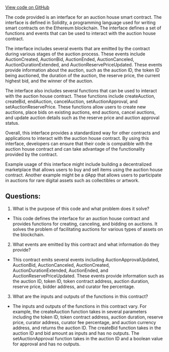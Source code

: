 [View code on GitHub](zoo-labs/zoo/blob/master/contracts/artifacts/src/interfaces/IAuctionHouse.sol/IAuctionHouse.json)

The code provided is an interface for an auction house smart contract. The interface is defined in Solidity, a programming language used for writing smart contracts on the Ethereum blockchain. The interface defines a set of functions and events that can be used to interact with the auction house contract.

The interface includes several events that are emitted by the contract during various stages of the auction process. These events include AuctionCreated, AuctionBid, AuctionEnded, AuctionCanceled, AuctionDurationExtended, and AuctionReservePriceUpdated. These events provide information about the auction, such as the auction ID, the token ID being auctioned, the duration of the auction, the reserve price, the current highest bid, and the winner of the auction.

The interface also includes several functions that can be used to interact with the auction house contract. These functions include createAuction, createBid, endAuction, cancelAuction, setAuctionApproval, and setAuctionReservePrice. These functions allow users to create new auctions, place bids on existing auctions, end auctions, cancel auctions, and update auction details such as the reserve price and auction approval status.

Overall, this interface provides a standardized way for other contracts and applications to interact with the auction house contract. By using this interface, developers can ensure that their code is compatible with the auction house contract and can take advantage of the functionality provided by the contract.

Example usage of this interface might include building a decentralized marketplace that allows users to buy and sell items using the auction house contract. Another example might be a dApp that allows users to participate in auctions for rare digital assets such as collectibles or artwork.
## Questions: 
 1. What is the purpose of this code and what problem does it solve?
- This code defines the interface for an auction house contract and provides functions for creating, canceling, and bidding on auctions. It solves the problem of facilitating auctions for various types of assets on the blockchain.

2. What events are emitted by this contract and what information do they provide?
- This contract emits several events including AuctionApprovalUpdated, AuctionBid, AuctionCanceled, AuctionCreated, AuctionDurationExtended, AuctionEnded, and AuctionReservePriceUpdated. These events provide information such as the auction ID, token ID, token contract address, auction duration, reserve price, bidder address, and curator fee percentage.

3. What are the inputs and outputs of the functions in this contract?
- The inputs and outputs of the functions in this contract vary. For example, the createAuction function takes in several parameters including the token ID, token contract address, auction duration, reserve price, curator address, curator fee percentage, and auction currency address, and returns the auction ID. The createBid function takes in the auction ID and bid amount as inputs and has no outputs. The setAuctionApproval function takes in the auction ID and a boolean value for approval and has no outputs.